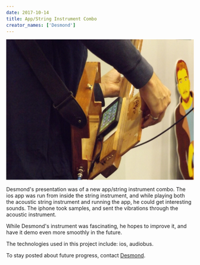 ```yaml
---
date: 2017-10-14
title: App/String Instrument Combo
creator_names: ['Desmond']
---
```

![A close up of Desmond's sample instrument. This shows the inside of the stringed instrument's sound box, with the phone held in place inside, right before Desmond closes it to play. ](/assets/events/20171014/desmond.jpg)

Desmond's presentation  was of a new app/string instrument combo. The ios app was run from inside the string instrument, and while playing both the acoustic string instrument and running the app, he could get interesting sounds. The iphone took samples, and sent the vibrations through the acoustic instrument.

While Desmond's instrument was fascinating, he hopes to improve it, and have it demo even more smoothly in the future.

The technologies used in this project include:
ios, audiobus.

To stay posted about future progress, contact [Desmond](mailto:desmondsdrum@gmail.com).
